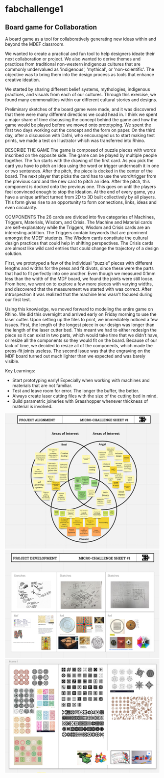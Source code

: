 # fabchallenge1

## Board game for Collaboration

A board game as a tool for collaboratively generating new ideas within and beyond the MDEF classroom.

We wanted to create a practical and fun tool to help designers ideate their next collaboration or project. We also wanted to derive themes and practices from traditional non-western indigenous cultures that are commonly undervalued as 'indigenous', 'mythical', or 'non-scientific'. The objective was to bring them into the design process as tools that enhance creative ideation. 

We started by sharing different belief systems, mythologies, indigenous practices, and visuals from each of our cultures. Through this exercise, we found many commonalities within our different cultural stories and designs. 

Preliminary sketches of the board game were made, and it was discovered that there were many different directions we could head in. I think we spent a major share of time discussing the concept behind the game and how the game would be played before we moved onto prototyping. We spent the first two days working out the concept and the form on paper. On the third day, after a discussion with Dafni, who encouraged us to start making test prints, we made a test on Illustrator which was transferred into Rhino.

DESCRIBE THE GAME
The game is composed of puzzle pieces with words inscribed on the opposite side. The game can be played by multiple people together. The fun starts with the drawing of the first card. As you pick the card you have to pitch an idea using the word or trigger underneath it in one or two sentences. After the pitch, the piece is docked in the center of the board. The next player that picks the card has to use the word/trigger from the previous card and the new card to pitch an idea. After the pitch, this component is docked onto the previous one. This goes on until the players feel convinced enough to stop the ideation. At the end of every game, you have a unique artifact turned from 2D to 3D built collectively by all players. This form gives rise to an opportunity to form connections, links, ideas and even circularity.

COMPONENTS
The 26 cards are divided into five categories of Machines, Triggers, Materials, Wisdom, and Crisis. The Machine and Material cards are self-explanatory while the Triggers, Wisdom and Crisis cards are an interesting addition. The Triggers contain keywords that are prominent amongst the MDEF students. The Wisdom cards constitute the cultural design practices that could help in shifting perspectives. The Crisis cards are almost like wild card entries that could change the trajectory of a design solution.

First, we prototyped a few of the individual “puzzle” pieces with different lengths and widths for the press and fit divots, since these were the parts that had to fit perfectly into one another. Even though we measured 0.1mm less than the width of the MDF board, we found the joints were still loose. From here, we went on to explore a few more pieces with varying widths, and discovered that the measurement we started with was correct. After introspection it was realized that the machine lens wasn’t focused during our first test.  

Using this knowledge, we moved forward to modeling the entire game on Rhino. We did this overnight and arrived early on Friday morning to use the laser cutter. Upon setting up the files to print, we immediately noticed a few issues. First, the length of the longest piece in our design was longer than the length of the laser cutter bed. This meant we had to either redesign the piece so it can exist in two parts, which would take time that we didn’t have, or resize all the components so they would fit on the board. Because of our lack of time, we decided to resize all of the components, which made the press-fit joints useless. The second issue was that the engraving on the MDF board turned out much lighter than we expected and was barely visible.


Key Learnings: 
- Start prototyping early! Especially when working with machines and materials that are not familiar. 
- Test and leave room for error. The longer the buffer, the better.
- Always create laser cutting files with the size of the cutting bed in mind.
- Build parametric joineries with Grasshopper whenever thickness of material is involved. 




![alt text](https://github.com/angel-cho/fabchallenge1/blob/main/images/alignment.jpg)
![alt text](https://github.com/angel-cho/fabchallenge1/blob/main/images/sketches.jpg)
![alt text](https://github.com/angel-cho/fabchallenge1/blob/main/images/patterns.jpg)


